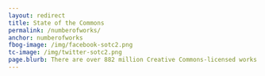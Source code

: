 ```yaml
---
layout: redirect
title: State of the Commons
permalink: /numberofworks/
anchor: numberofworks
fbog-image: /img/facebook-sotc2.png
tc-image: /img/twitter-sotc2.png
page.blurb: There are over 882 million Creative Commons-licensed works on the internet.
---
```


